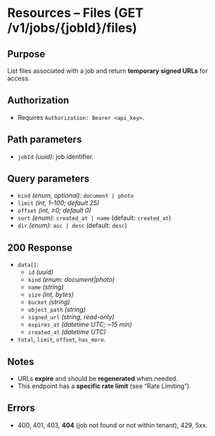 # Resources – Files (GET /v1/jobs/{jobId}/files)

## Purpose
List files associated with a job and return **temporary signed URLs** for access.

## Authorization
- Requires `Authorization: Bearer <api_key>`.

## Path parameters
- `jobId` *(uuid)*: job identifier.

## Query parameters
- `kind` *(enum, optional)*: `document | photo`
- `limit` *(int, 1–100; default 25)*
- `offset` *(int, ≥0; default 0)*
- `sort` *(enum)*: `created_at | name` (default: `created_at`)
- `dir` *(enum)*: `asc | desc` (default: `desc`)

## 200 Response
- `data[]`:
  - `id` *(uuid)*
  - `kind` *(enum: document|photo)*
  - `name` *(string)*
  - `size` *(int, bytes)*
  - `bucket` *(string)*
  - `object_path` *(string)*
  - `signed_url` *(string, read-only)*
  - `expires_at` *(datetime UTC; ~15 min)*
  - `created_at` *(datetime UTC)*
- `total`, `limit`, `offset`, `has_more`.

## Notes
- URLs **expire** and should be **regenerated** when needed.
- This endpoint has a **specific rate limit** (see “Rate Limiting”).

## Errors
- 400, 401, 403, **404** (job not found or not within tenant), 429, 5xx.